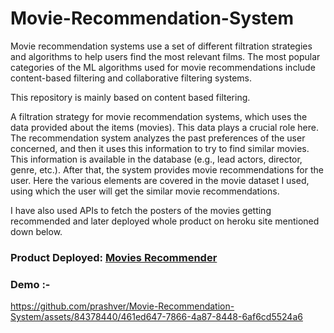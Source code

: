 # Movie-Recommendation-System

Movie recommendation systems use a set of different filtration strategies and algorithms to help users find the most relevant films. The most popular categories of the ML algorithms used for movie recommendations include content-based filtering and collaborative filtering systems.

This repository is mainly based on content based filtering.

A filtration strategy for movie recommendation systems, which uses the data provided about the items (movies). This data plays a crucial role here. The recommendation system analyzes the past preferences of the user concerned, and then it uses this information to try to find similar movies. This information is available in the database (e.g., lead actors, director, genre, etc.). After that, the system provides movie recommendations for the user. Here the various elements are covered in the movie dataset I used, using which the user will get the similar movie recommendations.

I have also used APIs to fetch the posters of the movies getting recommended and later deployed whole product on heroku site mentioned down below.

### Product Deployed: [Movies Recommender](https://movie-recommendation-system-exwccp2bret3fn75upkfg9.streamlit.app/)

### Demo :-

https://github.com/prashver/Movie-Recommendation-System/assets/84378440/461ed647-7866-4a87-8448-6af6cd5524a6
